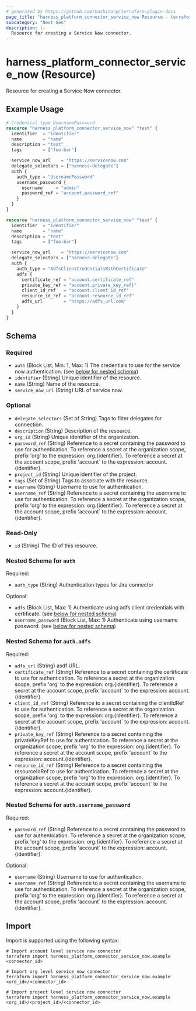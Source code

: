 ```yaml
---
# generated by https://github.com/hashicorp/terraform-plugin-docs
page_title: "harness_platform_connector_service_now Resource - terraform-provider-harness"
subcategory: "Next Gen"
description: |-
  Resource for creating a Service Now connector.
---
```


# harness_platform_connector_service_now (Resource)

Resource for creating a Service Now connector.

## Example Usage

```terraform
# Credential type UsernamePassword
resource "harness_platform_connector_service_now" "test" {
  identifier  = "identifier"
  name        = "name"
  description = "test"
  tags        = ["foo:bar"]

  service_now_url    = "https://servicenow.com"
  delegate_selectors = ["harness-delegate"]
  auth {
    auth_type = "UsernamePassword"
    username_password {
      username     = "admin"
      password_ref = "account.password_ref"
    }
  }
}

resource "harness_platform_connector_service_now" "test" {
  identifier  = "identifier"
  name        = "name"
  description = "test"
  tags        = ["foo:bar"]

  service_now_url    = "https://servicenow.com"
  delegate_selectors = ["harness-delegate"]
  auth {
    auth_type = "AdfsClientCredentialsWithCertificate"
    adfs {
      certificate_ref = "account.certificate_ref"
      private_key_ref = "account.private_key_ref}"
      client_id_ref   = "account.client_id_ref"
      resource_id_ref = "account.resource_id_ref"
      adfs_url        = "https://adfs_url.com"
    }
  }
}
```

<!-- schema generated by tfplugindocs -->
## Schema

### Required

- `auth` (Block List, Min: 1, Max: 1) The credentials to use for the service now authentication. (see [below for nested schema](#nestedblock--auth))
- `identifier` (String) Unique identifier of the resource.
- `name` (String) Name of the resource.
- `service_now_url` (String) URL of service now.

### Optional

- `delegate_selectors` (Set of String) Tags to filter delegates for connection.
- `description` (String) Description of the resource.
- `org_id` (String) Unique identifier of the organization.
- `password_ref` (String) Reference to a secret containing the password to use for authentication. To reference a secret at the organization scope, prefix 'org' to the expression: org.{identifier}. To reference a secret at the account scope, prefix 'account` to the expression: account.{identifier}.
- `project_id` (String) Unique identifier of the project.
- `tags` (Set of String) Tags to associate with the resource.
- `username` (String) Username to use for authentication.
- `username_ref` (String) Reference to a secret containing the username to use for authentication. To reference a secret at the organization scope, prefix 'org' to the expression: org.{identifier}. To reference a secret at the account scope, prefix 'account` to the expression: account.{identifier}.

### Read-Only

- `id` (String) The ID of this resource.

<a id="nestedblock--auth"></a>
### Nested Schema for `auth`

Required:

- `auth_type` (String) Authentication types for Jira connector

Optional:

- `adfs` (Block List, Max: 1) Authenticate using adfs client credentials with certificate. (see [below for nested schema](#nestedblock--auth--adfs))
- `username_password` (Block List, Max: 1) Authenticate using username password. (see [below for nested schema](#nestedblock--auth--username_password))

<a id="nestedblock--auth--adfs"></a>
### Nested Schema for `auth.adfs`

Required:

- `adfs_url` (String) asdf URL.
- `certificate_ref` (String) Reference to a secret containing the certificate to use for authentication. To reference a secret at the organization scope, prefix 'org' to the expression: org.{identifier}. To reference a secret at the account scope, prefix 'account` to the expression: account.{identifier}.
- `client_id_ref` (String) Reference to a secret containing the clientIdRef to use for authentication. To reference a secret at the organization scope, prefix 'org' to the expression: org.{identifier}. To reference a secret at the account scope, prefix 'account` to the expression: account.{identifier}.
- `private_key_ref` (String) Reference to a secret containing the privateKeyRef to use for authentication. To reference a secret at the organization scope, prefix 'org' to the expression: org.{identifier}. To reference a secret at the account scope, prefix 'account` to the expression: account.{identifier}.
- `resource_id_ref` (String) Reference to a secret containing the resourceIdRef to use for authentication. To reference a secret at the organization scope, prefix 'org' to the expression: org.{identifier}. To reference a secret at the account scope, prefix 'account` to the expression: account.{identifier}.


<a id="nestedblock--auth--username_password"></a>
### Nested Schema for `auth.username_password`

Required:

- `password_ref` (String) Reference to a secret containing the password to use for authentication. To reference a secret at the organization scope, prefix 'org' to the expression: org.{identifier}. To reference a secret at the account scope, prefix 'account` to the expression: account.{identifier}.

Optional:

- `username` (String) Username to use for authentication.
- `username_ref` (String) Reference to a secret containing the username to use for authentication. To reference a secret at the organization scope, prefix 'org' to the expression: org.{identifier}. To reference a secret at the account scope, prefix 'account` to the expression: account.{identifier}.

## Import

Import is supported using the following syntax:

```shell
# Import account level service now connector 
terraform import harness_platform_connector_service_now.example <connector_id>

# Import org level service now connector 
terraform import harness_platform_connector_service_now.example <ord_id>/<connector_id>

# Import project level service now connector 
terraform import harness_platform_connector_service_now.example <org_id>/<project_id>/<connector_id>
```
